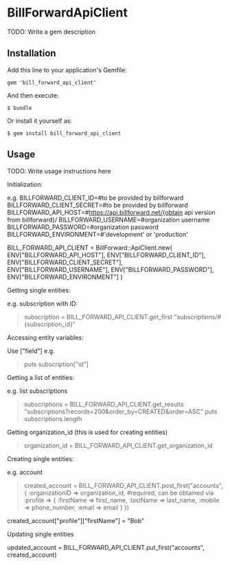 # BillForwardApiClient

TODO: Write a gem description

## Installation

Add this line to your application's Gemfile:

    gem 'bill_forward_api_client'

And then execute:

    $ bundle

Or install it yourself as:

    $ gem install bill_forward_api_client

## Usage

TODO: Write usage instructions here

Initialization:

e.g.
BILLFORWARD_CLIENT_ID=#to be provided by billforward
BILLFORWARD_CLIENT_SECRET=#to be provided by billforward
BILLFORWARD_API_HOST=#https://api.billforward.net/{obtain api version from billforward}/
BILLFORWARD_USERNAME=#organization username
BILLFORWARD_PASSWORD=#organization password
BILLFORWARD_ENVIRONMENT=#'development' or 'production'

BILL_FORWARD_API_CLIENT = BillForward::ApiClient.new(
    ENV["BILLFORWARD_API_HOST"],
    ENV["BILLFORWARD_CLIENT_ID"],
    ENV["BILLFORWARD_CLIENT_SECRET"],
    ENV["BILLFORWARD_USERNAME"],
    ENV["BILLFORWARD_PASSWORD"],
    ENV["BILLFORWARD_ENVIRONMENT"]
)

Getting single entities:

e.g. subscription with ID:

> subscription = BILL_FORWARD_API_CLIENT.get_first "subscriptions/#{subscription_id}"

Accessing entity variables:

Use ["field"] e.g.

> puts subscription["id"]

Getting a list of entities:

e.g. list subscriptions

> subscriptions = BILL_FORWARD_API_CLIENT.get_results "subscriptions?records=200&order_by=CREATED&order=ASC"
> puts subscriptions.length

Getting organization_id (this is used for creating entities)

> organization_id = BILL_FORWARD_API_CLIENT.get_organization_id

Creating single entities:

e.g. account

> created_account = BILL_FORWARD_API_CLIENT.post_first("accounts", {
          :organizationID => organization_id, #required, can be obtained via
          :profile => {
              :firstName => first_name,
              :lastName => last_name,
              :mobile => phone_number,
              :email => email
          }
      })

created_account["profile"]["firstName"] = "Bob"

Updating single entities

updated_account = BILL_FORWARD_API_CLIENT.put_first("accounts", created_account)
